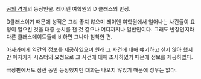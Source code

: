 [공의 경계](%EA%B3%B5%EC%9D%98%20%EA%B2%BD%EA%B3%84.md)의 등장인물. 레이엔 여학원의 D 클래스의
반장.

D클래스이기 때문에 성적은 그리 좋지 않으며 레이엔 여학원에서 일어나는 사건들이 요정이 일으킨 것을 대충 눈치를 챈 것 같으나 어디까지나
일반인이다. 그래도 반장인지라 다른 클래스메이트들에 비하면 그나마 침착한 편.  

[아자카](%EC%BD%94%EC%BF%A0%ED%86%A0%20%EC%95%84%EC%9E%90%EC%B9%B4.md)에게 약간의
정보를 제공하였으며 원래 그 사건에 대해 얘기하고 싶지 않아 했지만 아자카가 시스터의 요청으로 그 사건에 대해 조사하였기 때문에 정보를
제공하였다.

극장판에서도 잠깐 동안 등장했지만 대화는 나오지 않았기 때문에 성우는 없다.  

